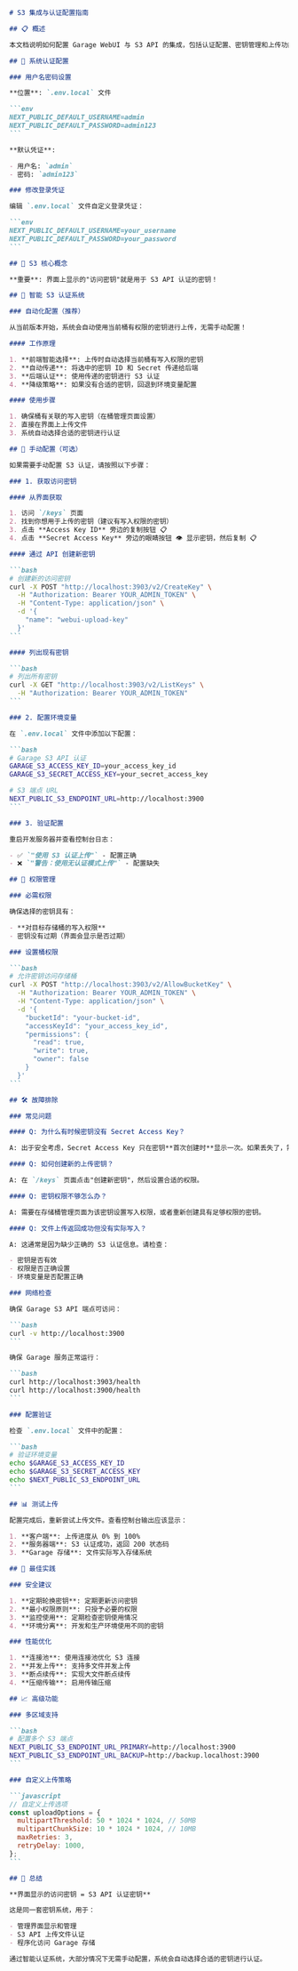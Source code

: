 ````markdown
# S3 集成与认证配置指南

## 📋 概述

本文档说明如何配置 Garage WebUI 与 S3 API 的集成，包括认证配置、密钥管理和上传功能，以及系统的用户认证配置。

## 🔑 系统认证配置

### 用户名密码设置

**位置**: `.env.local` 文件

```env
NEXT_PUBLIC_DEFAULT_USERNAME=admin
NEXT_PUBLIC_DEFAULT_PASSWORD=admin123
```

**默认凭证**:

- 用户名: `admin`
- 密码: `admin123`

### 修改登录凭证

编辑 `.env.local` 文件自定义登录凭证：

```env
NEXT_PUBLIC_DEFAULT_USERNAME=your_username
NEXT_PUBLIC_DEFAULT_PASSWORD=your_password
```

## 🔑 S3 核心概念

**重要**: 界面上显示的"访问密钥"就是用于 S3 API 认证的密钥！

## 🚀 智能 S3 认证系统

### 自动化配置（推荐）

从当前版本开始，系统会自动使用当前桶有权限的密钥进行上传，无需手动配置！

#### 工作原理

1. **前端智能选择**: 上传时自动选择当前桶有写入权限的密钥
2. **自动传递**: 将选中的密钥 ID 和 Secret 传递给后端
3. **后端认证**: 使用传递的密钥进行 S3 认证
4. **降级策略**: 如果没有合适的密钥，回退到环境变量配置

#### 使用步骤

1. 确保桶有关联的写入密钥（在桶管理页面设置）
2. 直接在界面上上传文件
3. 系统自动选择合适的密钥进行认证

## 🔧 手动配置（可选）

如果需要手动配置 S3 认证，请按照以下步骤：

### 1. 获取访问密钥

#### 从界面获取

1. 访问 `/keys` 页面
2. 找到你想用于上传的密钥（建议有写入权限的密钥）
3. 点击 **Access Key ID** 旁边的复制按钮 📋
4. 点击 **Secret Access Key** 旁边的眼睛按钮 👁️ 显示密钥，然后复制 📋

#### 通过 API 创建新密钥

```bash
# 创建新的访问密钥
curl -X POST "http://localhost:3903/v2/CreateKey" \
  -H "Authorization: Bearer YOUR_ADMIN_TOKEN" \
  -H "Content-Type: application/json" \
  -d '{
    "name": "webui-upload-key"
  }'
```

#### 列出现有密钥

```bash
# 列出所有密钥
curl -X GET "http://localhost:3903/v2/ListKeys" \
  -H "Authorization: Bearer YOUR_ADMIN_TOKEN"
```

### 2. 配置环境变量

在 `.env.local` 文件中添加以下配置：

```bash
# Garage S3 API 认证
GARAGE_S3_ACCESS_KEY_ID=your_access_key_id
GARAGE_S3_SECRET_ACCESS_KEY=your_secret_access_key

# S3 端点 URL
NEXT_PUBLIC_S3_ENDPOINT_URL=http://localhost:3900
```

### 3. 验证配置

重启开发服务器并查看控制台日志：

- ✅ `"使用 S3 认证上传"` - 配置正确
- ❌ `"警告：使用无认证模式上传"` - 配置缺失

## 🔐 权限管理

### 必需权限

确保选择的密钥具有：

- **对目标存储桶的写入权限**
- 密钥没有过期（界面会显示是否过期）

### 设置桶权限

```bash
# 允许密钥访问存储桶
curl -X POST "http://localhost:3903/v2/AllowBucketKey" \
  -H "Authorization: Bearer YOUR_ADMIN_TOKEN" \
  -H "Content-Type: application/json" \
  -d '{
    "bucketId": "your-bucket-id",
    "accessKeyId": "your_access_key_id",
    "permissions": {
      "read": true,
      "write": true,
      "owner": false
    }
  }'
```

## 🛠️ 故障排除

### 常见问题

#### Q: 为什么有时候密钥没有 Secret Access Key？

A: 出于安全考虑，Secret Access Key 只在密钥**首次创建时**显示一次。如果丢失了，需要重新创建密钥。

#### Q: 如何创建新的上传密钥？

A: 在 `/keys` 页面点击"创建新密钥"，然后设置合适的权限。

#### Q: 密钥权限不够怎么办？

A: 需要在存储桶管理页面为该密钥设置写入权限，或者重新创建具有足够权限的密钥。

#### Q: 文件上传返回成功但没有实际写入？

A: 这通常是因为缺少正确的 S3 认证信息。请检查：

- 密钥是否有效
- 权限是否正确设置
- 环境变量是否配置正确

### 网络检查

确保 Garage S3 API 端点可访问：

```bash
curl -v http://localhost:3900
```

确保 Garage 服务正常运行：

```bash
curl http://localhost:3903/health
curl http://localhost:3900/health
```

### 配置验证

检查 `.env.local` 文件中的配置：

```bash
# 验证环境变量
echo $GARAGE_S3_ACCESS_KEY_ID
echo $GARAGE_S3_SECRET_ACCESS_KEY
echo $NEXT_PUBLIC_S3_ENDPOINT_URL
```

## 📊 测试上传

配置完成后，重新尝试上传文件。查看控制台输出应该显示：

1. **客户端**: 上传进度从 0% 到 100%
2. **服务器端**: S3 认证成功，返回 200 状态码
3. **Garage 存储**: 文件实际写入存储系统

## 🎯 最佳实践

### 安全建议

1. **定期轮换密钥**: 定期更新访问密钥
2. **最小权限原则**: 只授予必要的权限
3. **监控使用**: 定期检查密钥使用情况
4. **环境分离**: 开发和生产环境使用不同的密钥

### 性能优化

1. **连接池**: 使用连接池优化 S3 连接
2. **并发上传**: 支持多文件并发上传
3. **断点续传**: 实现大文件断点续传
4. **压缩传输**: 启用传输压缩

## 📈 高级功能

### 多区域支持

```bash
# 配置多个 S3 端点
NEXT_PUBLIC_S3_ENDPOINT_URL_PRIMARY=http://localhost:3900
NEXT_PUBLIC_S3_ENDPOINT_URL_BACKUP=http://backup.localhost:3900
```

### 自定义上传策略

```javascript
// 自定义上传选项
const uploadOptions = {
  multipartThreshold: 50 * 1024 * 1024, // 50MB
  multipartChunkSize: 10 * 1024 * 1024, // 10MB
  maxRetries: 3,
  retryDelay: 1000,
};
```

## 📝 总结

**界面显示的访问密钥 = S3 API 认证密钥**

这是同一套密钥系统，用于：

- 管理界面显示和管理
- S3 API 上传文件认证
- 程序化访问 Garage 存储

通过智能认证系统，大部分情况下无需手动配置，系统会自动选择合适的密钥进行认证。
````
